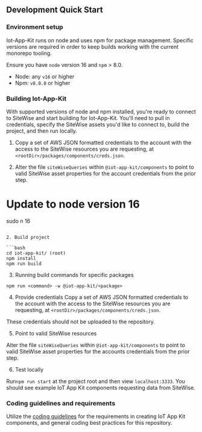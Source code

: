 ## Development Quick Start 

### Environment setup

Iot-App-Kit runs on node and uses npm for package management. Specific versions are required in order to keep builds working with the current monorepo tooling.

Ensure you have `node` version 16 and `npm` > 8.0.

- Node: any `v16` or higher
- Npm: `v8.0.0` or higher

### Building Iot-App-Kit

With supported versions of node and npm installed, you're ready to connect to SiteWise and start building for Iot-App-Kit. You'll need to pull in credentials, specify the SiteWise assets you'd like to connect to, build the project, and then run locally.

1. Copy a set of AWS JSON formatted credentials to the account with the access to the SiteWise resources you are requesting, at `<rootDir>/packages/components/creds.json`.

2. Alter the file `siteWiseQueries` within `@iot-app-kit/components` to point to valid SiteWise asset properties for the account credentials from the prior step.

# Update to node version 16
sudo n 16
```

2. Build project

```bash
cd iot-app-kit/ (root)
npm install
npm run build
```

3. Running build commands for specific packages

```
npm run <command> -w @iot-app-kit/<package>
```

4. Provide credentials
   Copy a set of AWS JSON formatted credentials to the account with the access to the SiteWise resources you are requesting, at `<rootDir>/packages/components/creds.json`.

These credentials should not be uploaded to the repository.

5. Point to valid SiteWise resources

Alter the file `siteWiseQueries` within `@iot-app-kit/components` to point to valid SiteWise asset properties for the accounts credentials from the prior step.

6. Test locally

Run`npm run start` at the project root and then view `localhost:3333`. You should see example IoT App Kit components requesting data from SiteWise.

### Coding guidelines and requirements

Utilize the [coding guidelines](https://github.com/awslabs/iot-app-kit/tree/main/docs/CodingGuidelines.md) for the requirements in creating IoT App Kit components, and general coding best practices for this repository.
